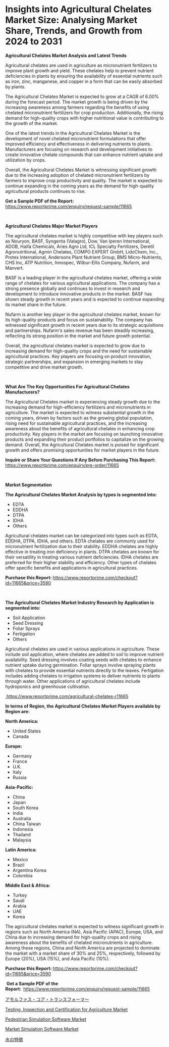 <p><h1>Insights into Agricultural Chelates Market Size: Analysing Market Share, Trends, and Growth from 2024 to 2031</h1></p><p><strong>Agricultural Chelates Market Analysis and Latest Trends</strong></p>
<p><p>Agricultural chelates are used in agriculture as micronutrient fertilizers to improve plant growth and yield. These chelates help to prevent nutrient deficiencies in plants by ensuring the availability of essential nutrients such as iron, zinc, manganese, and copper in a form that can be easily absorbed by plants.</p><p>The Agricultural Chelates Market is expected to grow at a CAGR of 6.00% during the forecast period. The market growth is being driven by the increasing awareness among farmers regarding the benefits of using chelated micronutrient fertilizers for crop production. Additionally, the rising demand for high-quality crops with higher nutritional value is contributing to the growth of the market.</p><p>One of the latest trends in the Agricultural Chelates Market is the development of novel chelated micronutrient formulations that offer improved efficiency and effectiveness in delivering nutrients to plants. Manufacturers are focusing on research and development initiatives to create innovative chelate compounds that can enhance nutrient uptake and utilization by crops.</p><p>Overall, the Agricultural Chelates Market is witnessing significant growth due to the increasing adoption of chelated micronutrient fertilizers by farmers to improve crop productivity and quality. The market is expected to continue expanding in the coming years as the demand for high-quality agricultural products continues to rise.</p></p>
<p><strong>Get a Sample PDF of the Report:&nbsp;</strong> <a href="https://www.reportprime.com/enquiry/request-sample/11665">https://www.reportprime.com/enquiry/request-sample/11665</a></p>
<p>&nbsp;</p>
<p><strong>Agricultural Chelates Major Market Players</strong></p>
<p><p>The agricultural chelates market is highly competitive with key players such as Nouryon, BASF, Syngenta (Valagro), Dow, Van Iperen International, ADOB, Haifa Chemicals, Aries Agro Ltd, ICL Specialty Fertilizers, Deretil Agronutritional, Agmin Chelates, COMPO EXPERT GmbH, LidoChem, Inc., Protex International, Andersons Plant Nutrient Group, BMS Micro-Nutrients, CHS Inc, ATP Nutrition, Innospec, Wilbur-Ellis Company, Nufarm, and Manvert.</p><p>BASF is a leading player in the agricultural chelates market, offering a wide range of chelates for various agricultural applications. The company has a strong presence globally and continues to invest in research and development to introduce innovative products in the market. BASF has shown steady growth in recent years and is expected to continue expanding its market share in the future.</p><p>Nufarm is another key player in the agricultural chelates market, known for its high-quality products and focus on sustainability. The company has witnessed significant growth in recent years due to its strategic acquisitions and partnerships. Nufarm's sales revenue has been steadily increasing, reflecting its strong position in the market and future growth potential.</p><p>Overall, the agricultural chelates market is expected to grow due to increasing demand for high-quality crops and the need for sustainable agricultural practices. Key players are focusing on product innovation, strategic partnerships, and expansion in emerging markets to stay competitive and drive market growth.</p></p>
<p>&nbsp;</p>
<p><strong>What Are The Key Opportunities For Agricultural Chelates Manufacturers?</strong></p>
<p><p>The Agricultural Chelates market is experiencing steady growth due to the increasing demand for high-efficiency fertilizers and micronutrients in agriculture. The market is expected to witness substantial growth in the coming years, driven by factors such as the growing global population, rising need for sustainable agricultural practices, and the increasing awareness about the benefits of agricultural chelates in enhancing crop productivity. Key players in the market are focusing on launching innovative products and expanding their product portfolios to capitalize on the growing demand. Overall, the Agricultural Chelates market is poised for significant growth and offers promising opportunities for market players in the future.</p></p>
<p><strong>Inquire or Share Your Questions If Any Before Purchasing This Report:</strong> <a href="https://www.reportprime.com/enquiry/pre-order/11665">https://www.reportprime.com/enquiry/pre-order/11665</a></p>
<p>&nbsp;</p>
<p><strong>Market Segmentation</strong></p>
<p><strong>The Agricultural Chelates Market Analysis by types is segmented into:</strong></p>
<p><ul><li>EDTA</li><li>EDDHA</li><li>DTPA</li><li>IDHA</li><li>Others</li></ul></p>
<p><p>Agricultural chelates market can be categorized into types such as EDTA, EDDHA, DTPA, IDHA, and others. EDTA chelates are commonly used for micronutrient fertilization due to their stability. EDDHA chelates are highly effective in treating iron deficiency in plants. DTPA chelates are known for their versatility in treating various nutrient deficiencies. IDHA chelates are preferred for their higher stability and efficiency. Other types of chelates offer specific benefits and applications in agricultural practices.</p></p>
<p><strong>Purchase this Report:&nbsp;</strong><a href="https://www.reportprime.com/checkout?id=11665&price=3590">https://www.reportprime.com/checkout?id=11665&price=3590</a></p>
<p>&nbsp;</p>
<p><strong>The Agricultural Chelates Market Industry Research by Application is segmented into:</strong></p>
<p><ul><li>Soil Application</li><li>Seed Dressing</li><li>Foliar Sprays</li><li>Fertigation</li><li>Others</li></ul></p>
<p><p>Agricultural chelates are used in various applications in agriculture. These include soil application, where chelates are added to soil to improve nutrient availability. Seed dressing involves coating seeds with chelates to enhance nutrient uptake during germination. Foliar sprays involve spraying plants with chelates to provide essential nutrients directly to the leaves. Fertigation includes adding chelates to irrigation systems to deliver nutrients to plants through water. Other applications of agricultural chelates include hydroponics and greenhouse cultivation.</p></p>
<p><a href="https://www.reportprime.com/agricultural-chelates-r11665">&nbsp;https://www.reportprime.com/agricultural-chelates-r11665</a></p>
<p><strong>In terms of Region, the Agricultural Chelates Market Players available by Region are:</strong></p>
<p>
    <p> <strong> North America: </strong>
        <ul>
            <li>United States</li>
            <li>Canada</li>
        </ul>
        </p> 
    <p> <strong> Europe: </strong>
        <ul>
            <li>Germany</li>
            <li>France</li>
            <li>U.K.</li>
            <li>Italy</li>
            <li>Russia</li>
        </ul>
        </p> 
    <p> <strong> Asia-Pacific: </strong>
        <ul>
            <li>China</li>
            <li>Japan</li>
            <li>South Korea</li>
            <li>India</li>
            <li>Australia</li>
            <li>China Taiwan</li>
            <li>Indonesia</li>
            <li>Thailand</li>
            <li>Malaysia</li>
        </ul>
        </p> 
    <p> <strong> Latin America: </strong>
        <ul>
            <li>Mexico</li>
            <li>Brazil</li>
            <li>Argentina Korea</li>
            <li>Colombia</li>
        </ul>
        </p> 
    <p> <strong> Middle East & Africa: </strong>
        <ul>
            <li>Turkey</li>
            <li>Saudi</li>
            <li>Arabia</li>
            <li>UAE</li>
            <li>Korea</li>
        </ul>
    </p>
    </p>
<p><p>The agricultural chelates market is expected to witness significant growth in regions such as North America (NA), Asia Pacific (APAC), Europe, USA, and China due to increasing demand for high-quality crops and rising awareness about the benefits of chelated micronutrients in agriculture. Among these regions, China and North America are projected to dominate the market with a market share of 30% and 25%, respectively, followed by Europe (20%), USA (15%), and Asia Pacific (10%).</p></p>
<p><strong>Purchase this Report: </strong><a href="https://www.reportprime.com/checkout?id=11665&price=3590">https://www.reportprime.com/checkout?id=11665&price=3590</a></p>
<p>&nbsp;<strong>Get a Sample PDF of the Report:&nbsp;&nbsp;</strong><a href="https://www.reportprime.com/enquiry/request-sample/11665">https://www.reportprime.com/enquiry/request-sample/11665</a></p>
<p><strong></strong></p>
<p><p><a href="https://github.com/zjkmgcs938405/Market-Research-Report-List-3/blob/main/175560522.md">アモルファス・コア・トランスフォーマー</a></p><p><a href="https://medium.com/@brendamoreno1988/testing-inspection-and-certification-for-agriculture-market-analysis-report-global-insights-by-c687ab52ba13">Testing, Inspection and Certification for Agriculture Market</a></p><p><a href="https://issuu.com/reportprime-2/docs/pedestrian-simulation-software-market-size-2030.pp">Pedestrian Simulation Software Market</a></p><p><a href="https://issuu.com/reportprime-2/docs/market-simulation-software-market-size-2030.pptx">Market Simulation Software Market</a></p><p><a href="https://medium.com/@mad.jake/%E6%B0%B4%E3%81%AE%E7%89%B9%E5%BE%B4%E5%B8%82%E5%A0%B4%E3%81%AE%E3%83%88%E3%83%AC%E3%83%B3%E3%83%89%E3%81%A8%E5%88%86%E6%9E%90-%E5%B0%86%E6%9D%A5%E3%81%AE%E6%88%90%E9%95%B7%E3%81%AE%E6%A9%9F%E4%BC%9A%E3%81%A8%E8%AA%B2%E9%A1%8C-2024%E5%B9%B4-2031%E5%B9%B4-33b9a92ae9d6">水の特徴</a></p></p>